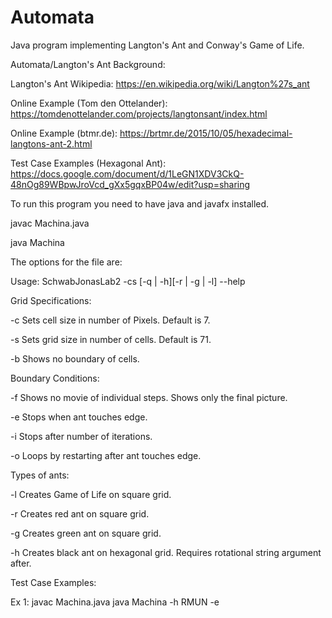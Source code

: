 # Automata
Java program implementing Langton's Ant and Conway's Game of Life.

Automata/Langton's Ant Background: 

Langton's Ant Wikipedia: https://en.wikipedia.org/wiki/Langton%27s_ant

Online Example (Tom den Ottelander): https://tomdenottelander.com/projects/langtonsant/index.html

Online Example (btmr.de): https://brtmr.de/2015/10/05/hexadecimal-langtons-ant-2.html

Test Case Examples (Hexagonal Ant): https://docs.google.com/document/d/1LeGN1XDV3CkQ-48nOg89WBpwJroVcd_gXx5gqxBP04w/edit?usp=sharing


To run this program you need to have java and javafx installed.

  javac Machina.java

  java Machina 


The options for the file are:

Usage: SchwabJonasLab2 -cs [-q | -h][-r | -g | -l] --help

Grid Specifications:

  -c  Sets cell size in number of Pixels. Default is 7.
 
  -s  Sets grid size in number of cells. Default is 71.
  
  -b  Shows no boundary of cells.
  
Boundary Conditions:
  
  -f Shows no movie of individual steps. Shows only the final picture.
  
  -e Stops when ant touches edge.
  
  -i Stops after number of iterations.
  
  -o Loops by restarting after ant touches edge.
  
Types of ants:
  
  -l Creates Game of Life on square grid.
  
  -r Creates red ant on square grid.
  
  -g Creates green ant on square grid.
  
  -h Creates black ant on hexagonal grid. Requires rotational string argument after.
  
Test Case Examples:

  Ex 1: 
  javac Machina.java
  java Machina -h RMUN -e
  
    
